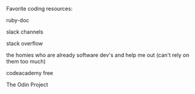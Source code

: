 Favorite coding resources:

ruby-doc

slack channels

stack overflow

the homies who are already software dev's and help me out (can't rely on them too much)

codeacademy free

The Odin Project
